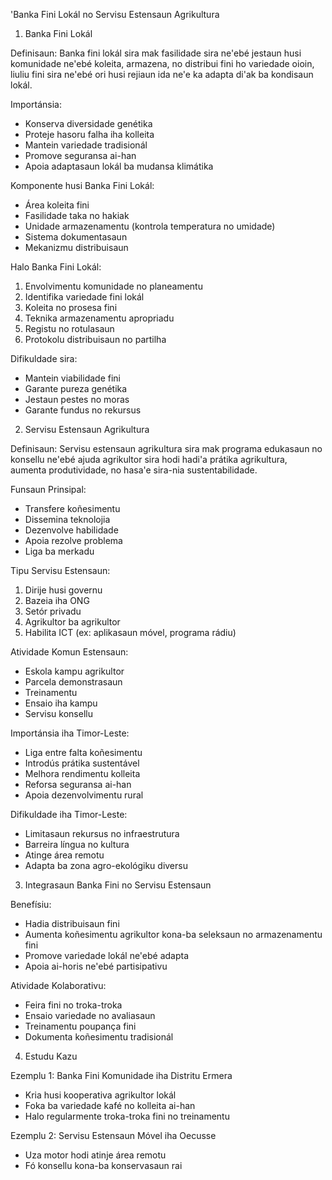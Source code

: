'Banka Fini Lokál no Servisu Estensaun Agrikultura

1. Banka Fini Lokál

Definisaun:
Banka fini lokál sira mak fasilidade sira ne'ebé jestaun husi komunidade ne'ebé koleita, armazena, no distribui fini ho variedade oioin, liuliu fini sira ne'ebé ori husi rejiaun ida ne'e ka adapta di'ak ba kondisaun lokál.

Importánsia:
- Konserva diversidade genétika
- Proteje hasoru falha iha kolleita
- Mantein variedade tradisionál
- Promove seguransa ai-han
- Apoia adaptasaun lokál ba mudansa klimátika

Komponente husi Banka Fini Lokál:
- Área koleita fini
- Fasilidade taka no hakiak
- Unidade armazenamentu (kontrola temperatura no umidade)
- Sistema dokumentasaun
- Mekanizmu distribuisaun

Halo Banka Fini Lokál:
1. Envolvimentu komunidade no planeamentu
2. Identifika variedade fini lokál
3. Koleita no prosesa fini
4. Teknika armazenamentu apropriadu
5. Registu no rotulasaun
6. Protokolu distribuisaun no partilha

Difikuldade sira:
- Mantein viabilidade fini
- Garante pureza genétika
- Jestaun pestes no moras
- Garante fundus no rekursus

2. Servisu Estensaun Agrikultura

Definisaun:
Servisu estensaun agrikultura sira mak programa edukasaun no konsellu ne'ebé ajuda agrikultor sira hodi hadi'a prátika agrikultura, aumenta produtividade, no hasa'e sira-nia sustentabilidade.

Funsaun Prinsipal:
- Transfere koñesimentu
- Dissemina teknolojia
- Dezenvolve habilidade
- Apoia rezolve problema
- Liga ba merkadu

Tipu Servisu Estensaun:
1. Dirije husi governu
2. Bazeia iha ONG
3. Setór privadu
4. Agrikultor ba agrikultor
5. Habilita ICT (ex: aplikasaun móvel, programa rádiu)

Atividade Komun Estensaun:
- Eskola kampu agrikultor
- Parcela demonstrasaun
- Treinamentu
- Ensaio iha kampu
- Servisu konsellu

Importánsia iha Timor-Leste:
- Liga entre falta koñesimentu
- Introdús prátika sustentável
- Melhora rendimentu kolleita
- Reforsa seguransa ai-han
- Apoia dezenvolvimentu rural

Difikuldade iha Timor-Leste:
- Limitasaun rekursus no infraestrutura
- Barreira língua no kultura
- Atinge área remotu
- Adapta ba zona agro-ekológiku diversu

3. Integrasaun Banka Fini no Servisu Estensaun

Benefísiu:
- Hadia distribuisaun fini
- Aumenta koñesimentu agrikultor kona-ba seleksaun no armazenamentu fini
- Promove variedade lokál ne'ebé adapta
- Apoia ai-horis ne'ebé partisipativu

Atividade Kolaborativu:
- Feira fini no troka-troka
- Ensaio variedade no avaliasaun
- Treinamentu poupança fini
- Dokumenta koñesimentu tradisionál

4. Estudu Kazu

Ezemplu 1: Banka Fini Komunidade iha Distritu Ermera
- Kria husi kooperativa agrikultor lokál
- Foka ba variedade kafé no kolleita ai-han
- Halo regularmente troka-troka fini no treinamentu

Ezemplu 2: Servisu Estensaun Móvel iha Oecusse
- Uza motor hodi atinje área remotu
- Fó konsellu kona-ba konservasaun rai
